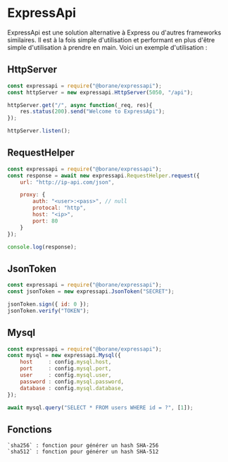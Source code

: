 # ExpressApi

ExpressApi est une solution alternative à Express ou d'autres frameworks similaires.
Il est à la fois simple d'utilisation et performant en plus d'être simple d'utilisation à prendre en main.
Voici un exemple d'utilisation :

## HttpServer

```js
const expressapi = require("@borane/expressapi");
const httpServer = new expressapi.HttpServer(5050, "/api");

httpServer.get("/", async function(_req, res){
    res.status(200).send("Welcome to ExpressApi");
});

httpServer.listen();
```

## RequestHelper

```js
const expressapi = require("@borane/expressapi");
const response = await new expressapi.RequestHelper.request({
    url: "http://ip-api.com/json",

    proxy: {
        auth: "<user>:<pass>", // null
        protocal: "http",
        host: "<ip>",
        port: 80
    }
});

console.log(response);
```

## JsonToken

```js
const expressapi = require("@borane/expressapi");
const jsonToken = new expressapi.JsonToken("SECRET");

jsonToken.sign({ id: 0 });
jsonToken.verify("TOKEN");
```

## Mysql

```js
const expressapi = require("@borane/expressapi");
const mysql = new expressapi.Mysql({
    host     : config.mysql.host,
    port     : config.mysql.port,
    user     : config.mysql.user,
    password : config.mysql.password,
    database : config.mysql.database,
});

await mysql.query("SELECT * FROM users WHERE id = ?", [1]);
```
    
## Fonctions
    `sha256` : fonction pour générer un hash SHA-256
    `sha512` : fonction pour générer un hash SHA-512